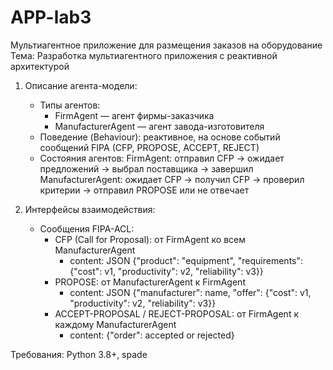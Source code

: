 # APP-lab3
Мультиагентное приложение для размещения заказов на оборудование
Тема: Разработка мультиагентного приложения с реактивной архитектурой

1. Описание агента-модели:
   - Типы агентов:
     * FirmAgent — агент фирмы-заказчика
     * ManufacturerAgent — агент завода-изготовителя
   - Поведение (Behaviour): реактивное, на основе событий сообщений FIPA (CFP, PROPOSE, ACCEPT, REJECT)
   - Состояния агентов:
     FirmAgent: отправил CFP -> ожидает предложений -> выбрал поставщика -> завершил
     ManufacturerAgent: ожидает CFP -> получил CFP -> проверил критерии -> отправил PROPOSE или не отвечает

2. Интерфейсы взаимодействия:
   - Сообщения FIPA-ACL:
     * CFP (Call for Proposal): от FirmAgent ко всем ManufacturerAgent
       - content: JSON {"product": "equipment", "requirements": {"cost": v1, "productivity": v2, "reliability": v3}}
     * PROPOSE: от ManufacturerAgent к FirmAgent
       - content: JSON {"manufacturer": name, "offer": {"cost": v1, "productivity": v2, "reliability": v3}}
     * ACCEPT-PROPOSAL / REJECT-PROPOSAL: от FirmAgent к каждому ManufacturerAgent
       - content: {"order": accepted or rejected}

Требования: Python 3.8+, spade
